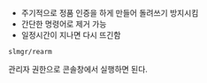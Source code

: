 
- 주기적으로 정품 인증을 하게 만들어 돌려쓰기 방지시킴
- 간단한 명령어로 제거 가능
- 일정시간이 지나면 다시 뜨긴함

```
slmgr/rearm
```

관리자 권한으로 콘솔창에서 실행하면 된다.